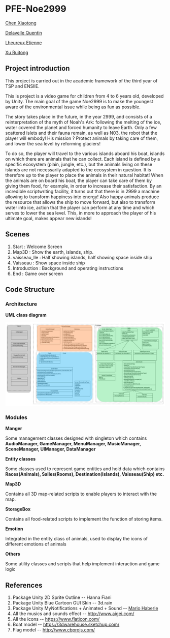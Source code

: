 # PFE-Noe2999
[Chen Xiaotong](https://gitlab.com/xiaotong1996)

[Delavelle Quentin](https://gitlab.com/Docteur54)

[Lheureux Etienne](https://gitlab.com/Chtouille)

[Xu Ruitong](https://gitlab.com/Lyoko)

## Project introduction
This project is carried out in the academic framework of the third year of TSP
and ENSIIE.

This is project is a video game for children from 4 to 6 years old, developed by Unity. The main goal of the game Noe2999 is to make the youngest aware of the environmental issue while being as fun as possible.

The story takes place in the future, in the year 2999, and consists of a reinterpretation of the myth of Noah's Ark: following the melting of the ice, water covered the planet and forced humanity to leave Earth. Only a few scattered islets and their fauna remain, as well as N03, the robot that the player will embody! His mission ? Protect animals by taking care of them, and lower the sea level by reforming glaciers!

To do so, the player will travel to the various islands aboard his boat, islands on which there are animals that he can collect. Each island is defined by a specific ecosystem (plain, jungle, etc.), but the animals living on these islands are not necessarily adapted to the ecosystem in question. It is therefore up to the player to place the animals in their natural habitat! When the animals are on board his boat, the player can take care of them by giving them food, for example, in order to increase their satisfaction. By an incredible scriptwriting facility, it turns out that there is in 2999 a machine allowing to transform happiness into energy! Also happy animals produce the resource that allows the ship to move forward, but also to transform water into ice, action that the player can perform at any time and which serves to lower the sea level. This, in more to approach the player of his ultimate goal, makes appear new islands!

## Scenes

1. Start : Welcome Screen
2. Map3D : Show the earth, islands, ship.
3. vaisseau_Ile : Half showing islands, half showing space inside ship
4. Vaisseau : Show space inside ship
5. Introduction : Background and operating instructions
6. End : Game over screen

## Code Structure

### Architecture

**UML class diagram**

![Noe2999](.\Noe2999.jpg)

### Modules

**Manger**

Some management classes designed with singleton which contains **AudioManager, GameManager, MenuManager, MusicManager, SceneManager, UIManager, DataManager**

**Entity classes**

Some classes used to represent game entities and hold data which contains **Races(Animals), Salles(Rooms), Destination(Islands), Vaisseau(Ship) etc.**

**Map3D**

Contains all 3D map-related scripts to enable players to interact with the map.

**StorageBox**

Contains all food-related scripts to implement the function of storing items.

**Emotion**

Integrated in the entity class of animals, used to display the icons of different emotions of animals

**Others**

Some utility classes and scripts that help implement interaction and game logic

## References

1. Package Unity 2D Sprite Outline      --     Hanna Fiani 
2. Package Unity Blue Cartoon GUI Skin  --     3d.rain
3. Package Unity MyNotifications + Animated + Sound -- [Mario Haberle](https://assetstore.unity.com/publishers/20994)
4. All the musics and sounds effect -- http://www.aigei.com/
5. All the icons -- https://www.flaticon.com/  
6. Boat model -- https://3dwarehouse.sketchup.com/
7. Flag model -- http://www.cbprojs.com/





